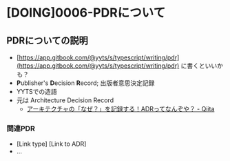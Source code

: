 # \[DOING\]0006-PDRについて

## PDRについての説明

* [https://app.gitbook.com/@yyts/s/typescript/writing/pdr](https://app.gitbook.com/@yyts/s/typescript/writing/pdr) に書くといいかも？
* **P**ublisher's **D**ecision **R**ecord; 出版者意思決定記録
* YYTSでの造語
* 元は Architecture Decision Record
  * [アーキテクチャの「なぜ？」を記録する！ADRってなんぞや？ - Qiita](https://qiita.com/fuubit/items/dbb22435202acbe48849)

### 関連PDR

* \[Link type\] \[Link to ADR\] 
* … 

